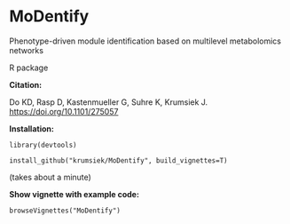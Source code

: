 # MoDentify
Phenotype-driven module identification based on multilevel metabolomics networks

R package

**Citation:**

Do KD, Rasp D, Kastenmueller G, Suhre K, Krumsiek J. https://doi.org/10.1101/275057

**Installation:**

`library(devtools)`

`install_github("krumsiek/MoDentify", build_vignettes=T)`

(takes about a minute)

**Show vignette with example code:**

`browseVignettes("MoDentify")`
